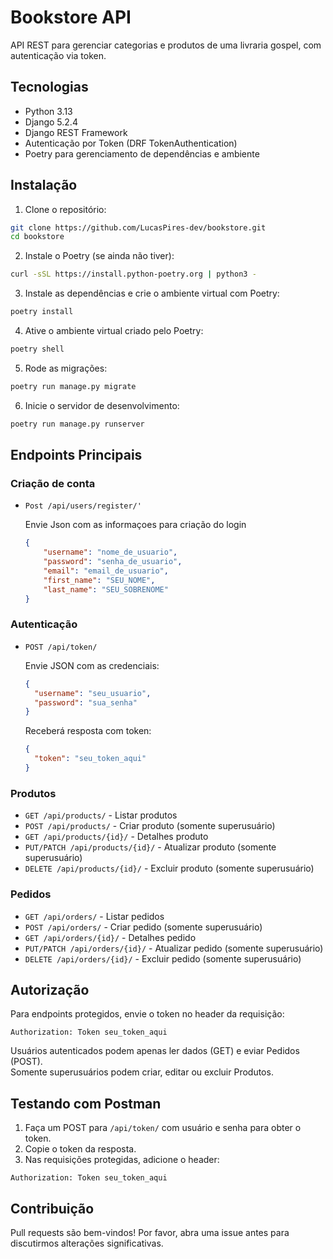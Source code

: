 # Bookstore API

API REST para gerenciar categorias e produtos de uma livraria gospel, com autenticação via token.

## Tecnologias

- Python 3.13  
- Django 5.2.4  
- Django REST Framework  
- Autenticação por Token (DRF TokenAuthentication)  
- Poetry para gerenciamento de dependências e ambiente  

## Instalação

1. Clone o repositório:

```bash
git clone https://github.com/LucasPires-dev/bookstore.git
cd bookstore
```

2. Instale o Poetry (se ainda não tiver):

```bash
curl -sSL https://install.python-poetry.org | python3 -
```

3. Instale as dependências e crie o ambiente virtual com Poetry:

```bash
poetry install
```

4. Ative o ambiente virtual criado pelo Poetry:

```bash
poetry shell
```

5. Rode as migrações:

```bash
poetry run manage.py migrate
```

6. Inicie o servidor de desenvolvimento:

```bash
poetry run manage.py runserver
```

## Endpoints Principais

### Criação de conta

- `Post /api/users/register/'`

    Envie Json com as informaçoes para criação do login

    ```json
    {
        "username": "nome_de_usuario",
        "password": "senha_de_usuario",
        "email": "email_de_usuario",
        "first_name": "SEU_NOME",
        "last_name": "SEU_SOBRENOME"
    }
  ```

### Autenticação

- `POST /api/token/`

  Envie JSON com as credenciais:

  ```json
  {
    "username": "seu_usuario",
    "password": "sua_senha"
  }
  ```

  Receberá resposta com token:

  ```json
  {
    "token": "seu_token_aqui"
  }
  ```

<!-- ### Categorias

- `GET /api/categories/` - Listar categorias  
- `POST /api/categories/` - Criar categoria (somente superusuário)  
- `GET /api/categories/{id}/` - Detalhes categoria  
- `PUT/PATCH /api/categories/{id}/` - Atualizar categoria (somente superusuário)  
- `DELETE /api/categories/{id}/` - Excluir categoria (somente superusuário)   -->

### Produtos

- `GET /api/products/` - Listar produtos  
- `POST /api/products/` - Criar produto (somente superusuário)  
- `GET /api/products/{id}/` - Detalhes produto  
- `PUT/PATCH /api/products/{id}/` - Atualizar produto (somente superusuário)  
- `DELETE /api/products/{id}/` - Excluir produto (somente superusuário)  

### Pedidos

- `GET /api/orders/` - Listar pedidos  
- `POST /api/orders/` - Criar pedido (somente superusuário)  
- `GET /api/orders/{id}/` - Detalhes pedido  
- `PUT/PATCH /api/orders/{id}/` - Atualizar pedido (somente superusuário)  
- `DELETE /api/orders/{id}/` - Excluir pedido (somente superusuário)  

## Autorização

Para endpoints protegidos, envie o token no header da requisição:

```
Authorization: Token seu_token_aqui
```

Usuários autenticados podem apenas ler dados (GET) e eviar Pedidos (POST).  
Somente superusuários podem criar, editar ou excluir Produtos.

## Testando com Postman

1. Faça um POST para `/api/token/` com usuário e senha para obter o token.  
2. Copie o token da resposta.  
3. Nas requisições protegidas, adicione o header:

```
Authorization: Token seu_token_aqui
```

## Contribuição

Pull requests são bem-vindos! Por favor, abra uma issue antes para discutirmos alterações significativas.

